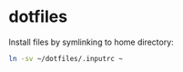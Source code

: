 # dotfiles

Install files by symlinking to home directory:

```bash
ln -sv ~/dotfiles/.inputrc ~
```
